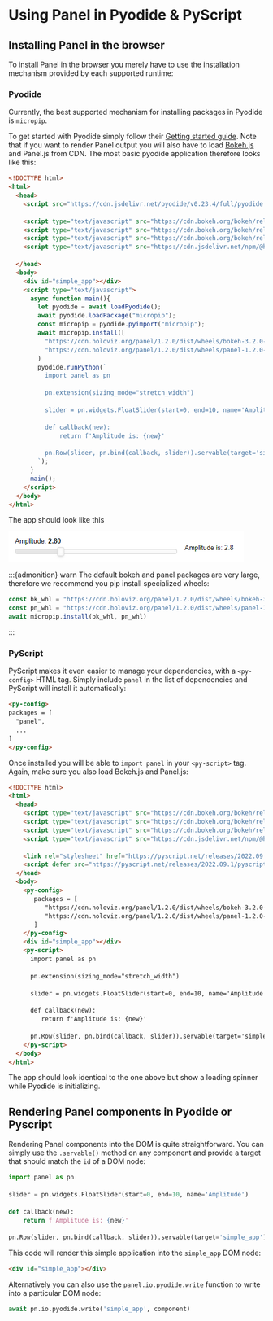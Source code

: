 # Using Panel in Pyodide & PyScript

## Installing Panel in the browser

To install Panel in the browser you merely have to use the installation mechanism provided by each supported runtime:

### Pyodide

Currently, the best supported mechanism for installing packages in Pyodide is `micropip`.

To get started with Pyodide simply follow their [Getting started guide](https://pyodide.org/en/stable/usage/quickstart.html). Note that if you want to render Panel output you will also have to load [Bokeh.js](https://docs.bokeh.org/en/2.4.1/docs/first_steps/installation.html#install-bokehjs:~:text=Installing%20standalone%20BokehJS%C2%B6) and Panel.js from CDN. The most basic pyodide application therefore looks like this:

```html
<!DOCTYPE html>
<html>
  <head>
    <script src="https://cdn.jsdelivr.net/pyodide/v0.23.4/full/pyodide.js"></script>

    <script type="text/javascript" src="https://cdn.bokeh.org/bokeh/release/bokeh-3.2.0.js"></script>
    <script type="text/javascript" src="https://cdn.bokeh.org/bokeh/release/bokeh-widgets-3.2.0.min.js"></script>
    <script type="text/javascript" src="https://cdn.bokeh.org/bokeh/release/bokeh-tables-3.2.0.min.js"></script>
    <script type="text/javascript" src="https://cdn.jsdelivr.net/npm/@holoviz/panel@1.2.0/dist/panel.min.js"></script>

  </head>
  <body>
    <div id="simple_app"></div>
    <script type="text/javascript">
      async function main(){
        let pyodide = await loadPyodide();
        await pyodide.loadPackage("micropip");
        const micropip = pyodide.pyimport("micropip");
        await micropip.install([
          "https://cdn.holoviz.org/panel/1.2.0/dist/wheels/bokeh-3.2.0-py3-none-any.whl",
          "https://cdn.holoviz.org/panel/1.2.0/dist/wheels/panel-1.2.0-py3-none-any.whl"]
        )
        pyodide.runPython(`
          import panel as pn

          pn.extension(sizing_mode="stretch_width")

          slider = pn.widgets.FloatSlider(start=0, end=10, name='Amplitude')

          def callback(new):
              return f'Amplitude is: {new}'

          pn.Row(slider, pn.bind(callback, slider)).servable(target='simple_app');
	    `);
      }
      main();
    </script>
  </body>
</html>
```

The app should look like this

![Panel Pyodide App](../../_static/images/pyodide_app_simple.png)

:::{admonition} warn
The default bokeh and panel packages are very large, therefore we recommend you pip install specialized wheels:

```javascript
const bk_whl = "https://cdn.holoviz.org/panel/1.2.0/dist/wheels/bokeh-3.2.0-py3-none-any.whl"
const pn_whl = "https://cdn.holoviz.org/panel/1.2.0/dist/wheels/panel-1.2.0-py3-none-any.whl"
await micropip.install(bk_whl, pn_whl)
```
:::

### PyScript

PyScript makes it even easier to manage your dependencies, with a `<py-config>` HTML tag. Simply include `panel` in the list of dependencies and PyScript will install it automatically:

```html
<py-config>
packages = [
  "panel",
  ...
]
</py-config>
```

Once installed you will be able to `import panel` in your `<py-script>` tag. Again, make sure you also load Bokeh.js and Panel.js:

```html
<!DOCTYPE html>
<html>
  <head>
    <script type="text/javascript" src="https://cdn.bokeh.org/bokeh/release/bokeh-3.2.0.js"></script>
    <script type="text/javascript" src="https://cdn.bokeh.org/bokeh/release/bokeh-widgets-3.2.0.min.js"></script>
    <script type="text/javascript" src="https://cdn.bokeh.org/bokeh/release/bokeh-tables-3.2.0.min.js"></script>
    <script type="text/javascript" src="https://cdn.jsdelivr.net/npm/@holoviz/panel@1.2.0/dist/panel.min.js"></script>

    <link rel="stylesheet" href="https://pyscript.net/releases/2022.09.1/pyscript.css" />
    <script defer src="https://pyscript.net/releases/2022.09.1/pyscript.js"></script>
  </head>
  <body>
    <py-config>
       packages = [
          "https://cdn.holoviz.org/panel/1.2.0/dist/wheels/bokeh-3.2.0-py3-none-any.whl"
          "https://cdn.holoviz.org/panel/1.2.0/dist/wheels/panel-1.2.0-py3-none-any.whl"
       ]
    </py-config>
    <div id="simple_app"></div>
    <py-script>
      import panel as pn

      pn.extension(sizing_mode="stretch_width")

      slider = pn.widgets.FloatSlider(start=0, end=10, name='Amplitude')

      def callback(new):
         return f'Amplitude is: {new}'

      pn.Row(slider, pn.bind(callback, slider)).servable(target='simple_app');
    </py-script>
  </body>
</html>
```

The app should look identical to the one above but show a loading spinner while Pyodide is initializing.

## Rendering Panel components in Pyodide or Pyscript

Rendering Panel components into the DOM is quite straightforward. You can simply use the `.servable()` method on any component and provide a target that should match the `id` of a DOM node:

```python
import panel as pn

slider = pn.widgets.FloatSlider(start=0, end=10, name='Amplitude')

def callback(new):
    return f'Amplitude is: {new}'

pn.Row(slider, pn.bind(callback, slider)).servable(target='simple_app');
```

This code will render this simple application into the `simple_app` DOM node:

```html
<div id="simple_app"></div>
```

Alternatively you can also use the `panel.io.pyodide.write` function to write into a particular DOM node:

```python
await pn.io.pyodide.write('simple_app', component)
```
